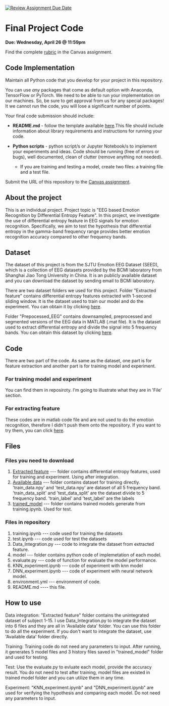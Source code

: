 [![Review Assignment Due Date](https://classroom.github.com/assets/deadline-readme-button-24ddc0f5d75046c5622901739e7c5dd533143b0c8e959d652212380cedb1ea36.svg)](https://classroom.github.com/a/7CHtmVPJ)
# Final Project Code

**Due: Wednesday, April 26 @ 11:59pm**

Find the complete [rubric](https://ufl.instructure.com/courses/469792/assignments/5548186) in the Canvas assignment.

## Code Implementation

Maintain all Python code that you develop for your project in this repository.

You can use _any_ packages that come as default option with Anaconda, TensorFlow or PyTorch. We need to be able to run your implementation on our machines. So, be sure to get approval from us for any special packages! It we cannot run the code, you will lose a significant number of points.

Your final code submission should include:

* **README.md** - follow the template available [here](https://github.com/catiaspsilva/README-template).This file should include information about library requirements and instructions for running your code.

* **Python scripts** - python script/s or Jupyter Notebook/s to implement your experiments and ideas. Code should be running (free of errors or bugs), well documented, clean of clutter (remove anything not needed).
  * If you are training and testing a model, create two files: a training file and a test file.

Submit the URL of this repository to the [Canvas assignment](https://ufl.instructure.com/courses/469792/assignments/5548186).

## About the project

This is an individual project. Project topic is "EEG based Emotion Recognition by Differential Entropy Feature".  In this project, we investigate the use of differential entropy feature in EEG signals for emotion recognition. Specifically, we aim to test the hypothesis that differential entropy in the gamma-band frequency range provides better emotion recognition accuracy compared to other frequency bands.

## Dataset 

The dataset of this project is from the SJTU Emotion EEG Dataset (SEED), which is a collection of EEG datasets provided by the BCMI laboratory from Shanghai Jiao Tong University in China. It is an publicly available dataset and you can download the dataset by sending email to BCMI laboratory.

There are two dataset folders we used for this project. Folder "Extracted feature" contains differential entropy features extracted with 1-second sliding window. It is the dataset used to train our model and do the experiment. You can obtain it by clicking [here](https://drive.google.com/drive/folders/1ILYZtqdDqdVGjhc9EecLrr5cbVwtCWUx?usp=share_link).

Folder "Prepocessed_EEG" contains downsampled, preprocessed and segmented versions of the EEG data in MATLAB (.mat file). It is the dataset used to extract differential entropy and divide the signal into 5 frequency bands. You can obtain this dataset by clicking [here](https://drive.google.com/drive/folders/1SIqQ6ctcBkHXOTNHQuSbcfWKE3Ud4RWP?usp=share_link).

## Code

There are two part of the code. As same as the dataset, one part is for feature extraction and another part is for training model and experiment.

### For training model and experiment

You can find them in reposiroty. I'm going to illustrate what they are in 'File' section.

### For extracting feature

These codes are in matlab code file and are not used to do the emotion recognition, therefore I didn't push them onto the repository. If you want to try them, you can click [here](https://drive.google.com/drive/folders/1OkuMCvLEI-inf2zUJgjlJuoNIGCdEdiK?usp=share_link).

## Files

### Files you need to download
1. [Extracted feature](https://drive.google.com/drive/folders/1ILYZtqdDqdVGjhc9EecLrr5cbVwtCWUx?usp=share_link) --- folder contains differential entropy features, used for training and experiment. Using after integration.
2. [Available data](https://drive.google.com/drive/folders/1t3Jo6M7vVzJvmalQbo6rMqW3l3A_1WyT?usp=share_link) --- folder contains dataset for training directly. 'train_data.npy' and 'test_data.npy' are dataset of all 5 frequency band. 'train_data_split' and 'test_data_split' are the dataset divide to 5 frequency band. 'train_label' and 'test_label' are the labels
3. [trained_model](https://drive.google.com/drive/folders/1X8F_nBTWH8JcdRI-QBybbRMmwJY1KHwv?usp=share_link) --- folder contains trained models generate from training.ipynb. Used for test.

###  Files in repository
1. training.ipynb --- code used for training the datasets
2. test.ipynb --- code used for test the datasets
3. Data_Integration.py --- code to integrate the dataset from extracted feature.
4. model --- folder contains python code of implemetation of each model.
5. evaluate.py --- code of function for evaluate the model performance.
6. KNN_experiment.ipynb --- code of experiment with knn model
7. DNN_experiment.ipynb --- code of experiment with neural network model.
8. environment.yml --- environment of code.
9. README.md ---- this file.

## How to use

Data integration: "Extracted feature" folder contains the unintegrated dataset of subject 1-15. I use Data_Integration.py to integrate the dataset into 6 files and they are all in 'Available data' folder. You can use this folder to do all the experiment. If you don't want to integrate the dataset, use 'Available data' folder directly.

Training: Training code do not need any parameters to input. After running, it generates 5 model files and 3 history files saved in "trained_model" folder and used for testing. 

Test: Use the evaluate.py to evluate each model, provide the accuracy result. You do not need to test after training, model files are existed in trained model folder and you can utilize them in any time.

Experiment: "KNN_experiment.ipynb" and "DNN_experiment.ipynb" are used for verifying the hypothesis and comparing each model. Do not need any parameters to input.


